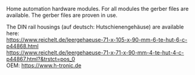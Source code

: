Home automation hardware modules.
For all modules the gerber files are available.
The gerber files are proven in use.<br>

The DIN rail housings (auf deutsch: Hutschienengehäuse) are available here:<br>
https://www.reichelt.de/leergehaeuse-71-x-105-x-90-mm-6-te-hut-6-c-p44868.html<br>
https://www.reichelt.de/leergehaeuse-71-x-71-x-90-mm-4-te-hut-4-c-p44867.html?&trstct=pos_0<br>
OEM: https://www.h-tronic.de

